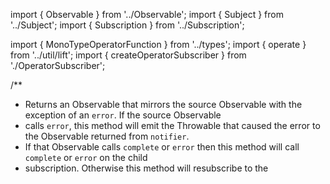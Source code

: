 import { Observable } from '../Observable';
import { Subject } from '../Subject';
import { Subscription } from '../Subscription';

import { MonoTypeOperatorFunction } from '../types';
import { operate } from '../util/lift';
import { createOperatorSubscriber } from './OperatorSubscriber';

/**
 * Returns an Observable that mirrors the source Observable with the exception of an `error`. If the source Observable
 * calls `error`, this method will emit the Throwable that caused the error to the Observable returned from `notifier`.
 * If that Observable calls `complete` or `error` then this method will call `complete` or `error` on the child
 * subscription. Otherwise this method will resubscribe to the 